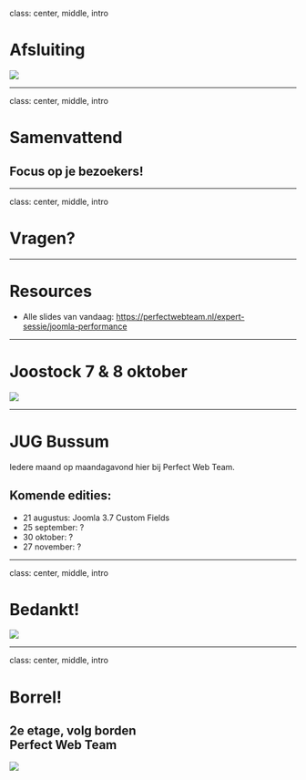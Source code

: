 class: center, middle, intro
# Afsluiting
<img src="/images/logos.png">

---
class: center, middle, intro
# Samenvattend
## Focus op je bezoekers!

---
class: center, middle, intro
# Vragen?

---
# Resources
- Alle slides van vandaag: https://perfectwebteam.nl/expert-sessie/joomla-performance

---
# Joostock 7 & 8 oktober
<img src="joomla_performance/images/joostock.jpg">

---
# JUG  Bussum
Iedere maand op maandagavond hier bij Perfect Web Team. 

## Komende edities:
- 21 augustus: Joomla 3.7 Custom Fields
- 25 september: ?
- 30 oktober: ?
- 27 november: ?

---
class: center, middle, intro
# Bedankt!
<img src="/images/logos.png">

---
class: center, middle, intro
# Borrel!
## 2e etage, volg borden<br>Perfect Web Team
<img src="/images/bitterballen.jpg">